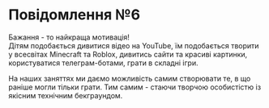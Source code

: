 # Повідомлення №6
Бажання - то найкраща мотивація!  
Дітям подобається дивитися відео на YouTube, їм подобається творити у всесвітах Minecraft та Roblox, дивитись сайти та красиві картинки, користуватися телеграм-ботами, грати в складні ігри.  
  
На наших заняттях ми даємо можливість самим створювати те, в що раніше могли тільки грати. Тим самим - стаючи творчою особистістю із якісним технічним бекграундом.